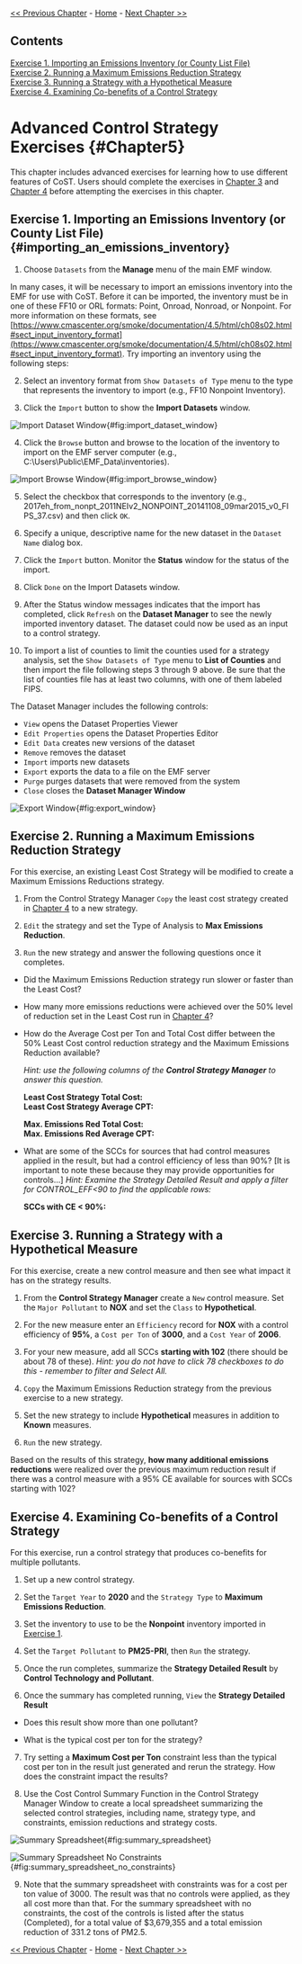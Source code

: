 <!-- BEGIN COMMENT -->

[<< Previous Chapter](ch4_control_strategy_manager.md) - [Home](README.md) - [Next Chapter >>](ch6_example_sql.md)

## Contents
[Exercise 1. Importing an Emissions Inventory (or County List File)](#importing_an_emissions_inventory)<br>
[Exercise 2. Running a Maximum Emissions Reduction Strategy](#running_max_emis_reduction)<br>
[Exercise 3. Running a Strategy with a Hypothetical Measure](#running_hypothetical)<br>
[Exercise 4. Examining Co-benefits of a Control Strategy](#cobenefits)<br>

<!-- END COMMENT -->

# Advanced Control Strategy Exercises {#Chapter5}

This chapter includes advanced exercises for learning how to use different features of CoST. Users should complete the exercises in [Chapter 3](#Chapter3) and [Chapter 4](#Chapter4) before attempting the exercises in this chapter.  

<a id=importing_an_emissions_inventory></a>

## Exercise 1. Importing an Emissions Inventory (or County List File) {#importing_an_emissions_inventory}

1. Choose `Datasets` from the **Manage** menu of the main EMF window.

In many cases, it will be necessary to import an emissions inventory into the EMF for use with CoST. Before it can be imported, the inventory must be in one of these FF10 or ORL formats: Point, Onroad, Nonroad, or Nonpoint. For more information on these formats, see [https://www.cmascenter.org/smoke/documentation/4.5/html/ch08s02.html#sect_input_inventory_format](https://www.cmascenter.org/smoke/documentation/4.5/html/ch08s02.html#sect_input_inventory_format). Try importing an inventory using the following steps:

2. Select an inventory format from `Show Datasets of Type` menu to the type that represents the inventory to import (e.g., FF10 Nonpoint Inventory).

3. Click the `Import` button to show the **Import Datasets** window.

<a id=import_dataset_window></a>

![Import Dataset Window](images/Import_Datasets.png){#fig:import_dataset_window}

4. Click the `Browse` button and browse to the location of the inventory to import on the EMF server computer (e.g., C:\\Users\\Public\\EMF_Data\\inventories).

<a id=import_browse_window></a>

![Import Browse Window](images/EMF_Import_Dataset_Server_Local.png){#fig:import_browse_window}

5. Select the checkbox that corresponds to the inventory (e.g., 2017eh\_from\_nonpt\_2011NEIv2\_NONPOINT\_20141108\_09mar2015\_v0\_FIPS\_37.csv) and then click `OK`.

6. Specify a unique, descriptive name for the new dataset in the `Dataset Name` dialog box.

7. Click the `Import` button. Monitor the **Status** window for the status of the import.

8. Click `Done` on the Import Datasets window.

9. After the Status window messages indicates that the import has completed, click `Refresh` on the **Dataset Manager** to see the newly imported inventory dataset. The dataset could now be used as an input to a control strategy.

10. To import a list of counties to limit the counties used for a strategy analysis, set the `Show Datasets of Type` menu to **List of Counties** and then import the file following steps 3 through 9 above. Be sure that the list of counties file has at least two columns, with one of them labeled FIPS.

The Dataset Manager includes the following controls:

* `View` opens the Dataset Properties Viewer
* `Edit Properties` opens the Dataset Properties Editor
* `Edit Data` creates new versions of the dataset
* `Remove` removes the dataset
* `Import` imports new datasets
* `Export` exports the data to a file on the EMF server
* `Purge` purges datasets that were removed from the system
* `Close` closes the **Dataset Manager Window**

<a id=export_window></a>

![Export Window](images/EMF_Export_Window.png){#fig:export_window}

<a id=running_max_emis_reduction></a>

## Exercise 2. Running a Maximum Emissions Reduction Strategy

For this exercise, an existing Least Cost Strategy will be modified to create a Maximum Emissions Reductions strategy.

1. From the Control Strategy Manager `Copy` the least cost strategy created in [Chapter 4](#Chapter4) to a new strategy.

2. `Edit` the strategy and set the Type of Analysis to **Max Emissions Reduction**.

3. `Run` the new strategy and answer the following questions once it completes.


* Did the Maximum Emissions Reduction strategy run slower or faster than the Least Cost?

* How many more emissions reductions were achieved over the 50% level of reduction set in the Least Cost run in [Chapter 4](#Chapter4)?

* How do the Average Cost per Ton and Total Cost differ between the 50% Least Cost control reduction strategy and the Maximum Emissions Reduction available?

    *Hint: use the following columns of the **Control Strategy Manager** to answer this question.*

    **Least Cost Strategy Total Cost:**<br/>
    **Least Cost Strategy Average CPT:**

    **Max. Emissions Red Total Cost:**<br/>
    **Max. Emissions Red Average CPT:**

* What are some of the SCCs for sources that had control measures applied in the result, but had a control efficiency of less than 90%? [It is important to note these because they may provide opportunities for controls...] *Hint: Examine the Strategy Detailed Result and apply a filter for CONTROL_EFF<90 to find the applicable rows:*

    **SCCs with CE < 90%:**

<a id=running_hypothetical></a>

## Exercise 3. Running a Strategy with a Hypothetical Measure

For this exercise, create a new control measure and then see what impact it has on the strategy results.

1. From the **Control Strategy Manager** create a `New` control measure. Set the `Major Pollutant` to **NOX** and set the `Class` to **Hypothetical**.

2. For the new measure enter an `Efficiency` record for **NOX** with a control efficiency of **95%**, a `Cost per Ton` of **3000**, and a `Cost Year` of **2006**.

3. For your new measure, add all SCCs **starting with 102** (there should be about 78 of these). *Hint: you do not have to click 78 checkboxes to do this - remember to filter and Select All.*

4. `Copy` the Maximum Emissions Reduction strategy from the previous exercise to a new strategy.

5. Set the new strategy to include **Hypothetical** measures in addition to **Known** measures.

6. `Run` the new strategy.

Based on the results of this strategy, **how many additional emissions reductions** were realized over the previous maximum reduction result if there was a control measure with a 95% CE available for sources with SCCs starting with 102?

<a id=cobenefits></a>

## Exercise 4. Examining Co-benefits of a Control Strategy

For this exercise, run a control strategy that produces co-benefits for multiple pollutants.

1. Set up a new control strategy.

2. Set the `Target Year` to **2020** and the `Strategy Type` to **Maximum Emissions Reduction**.

3. Set the inventory to use to be the **Nonpoint** inventory imported in [Exercise 1](#importing_an_emissions_inventory).

4. Set the `Target Pollutant` to **PM25-PRI**, then `Run` the strategy.

5. Once the run completes, summarize the **Strategy Detailed Result** by **Control Technology and Pollutant**.

6. Once the summary has completed running, `View` the **Strategy Detailed Result**

* Does this result show more than one pollutant?

* What is the typical cost per ton for the strategy?

7. Try setting a **Maximum Cost per Ton** constraint less than the typical cost per ton in the result just generated and rerun the strategy. How does the constraint impact the results?

8. Use the Cost Control Summary Function in the Control Strategy Manager Window to create a local spreadsheet summarizing the selected control strategies, including name, strategy type, and constraints, emission reductions and strategy costs.

<a id=summary_spreadsheet></a>

![Summary Spreadsheet](images/cobenefit_strategy_summary.png){#fig:summary_spreadsheet}

<a id=summary_spreadsheet></a>

![Summary Spreadsheet No Constraints](images/cobenefit_strategy_summary_no_constraints.png){#fig:summary_spreadsheet_no_constraints}

9. Note that the summary spreadsheet with constraints was for a cost per ton value of 3000. The result was that no controls were applied, as they all cost more than that.  For the summary spreadsheet with no constraints, the cost of the controls is listed after the status (Completed), for a total value of $3,679,355 and a total emission reduction of 331.2 tons of PM2.5. 

<!-- BEGIN COMMENT -->

[<< Previous Chapter](ch4_control_strategy_manager.md) - [Home](README.md) - [Next Chapter >>](ch6_example_sql.md)<br>

<!-- END COMMENT -->
